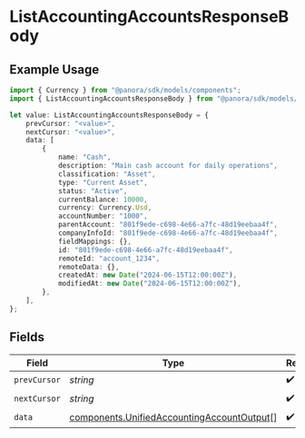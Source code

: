 # ListAccountingAccountsResponseBody

## Example Usage

```typescript
import { Currency } from "@panora/sdk/models/components";
import { ListAccountingAccountsResponseBody } from "@panora/sdk/models/operations";

let value: ListAccountingAccountsResponseBody = {
    prevCursor: "<value>",
    nextCursor: "<value>",
    data: [
        {
            name: "Cash",
            description: "Main cash account for daily operations",
            classification: "Asset",
            type: "Current Asset",
            status: "Active",
            currentBalance: 10000,
            currency: Currency.Usd,
            accountNumber: "1000",
            parentAccount: "801f9ede-c698-4e66-a7fc-48d19eebaa4f",
            companyInfoId: "801f9ede-c698-4e66-a7fc-48d19eebaa4f",
            fieldMappings: {},
            id: "801f9ede-c698-4e66-a7fc-48d19eebaa4f",
            remoteId: "account_1234",
            remoteData: {},
            createdAt: new Date("2024-06-15T12:00:00Z"),
            modifiedAt: new Date("2024-06-15T12:00:00Z"),
        },
    ],
};
```

## Fields

| Field                                                                                                    | Type                                                                                                     | Required                                                                                                 | Description                                                                                              |
| -------------------------------------------------------------------------------------------------------- | -------------------------------------------------------------------------------------------------------- | -------------------------------------------------------------------------------------------------------- | -------------------------------------------------------------------------------------------------------- |
| `prevCursor`                                                                                             | *string*                                                                                                 | :heavy_check_mark:                                                                                       | N/A                                                                                                      |
| `nextCursor`                                                                                             | *string*                                                                                                 | :heavy_check_mark:                                                                                       | N/A                                                                                                      |
| `data`                                                                                                   | [components.UnifiedAccountingAccountOutput](../../models/components/unifiedaccountingaccountoutput.md)[] | :heavy_check_mark:                                                                                       | N/A                                                                                                      |